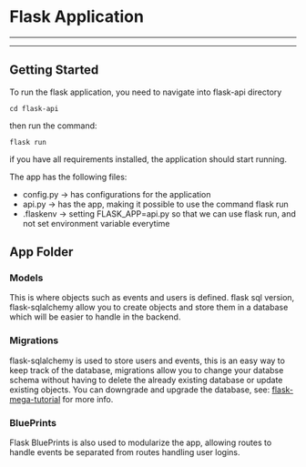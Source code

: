# Flask Application
-------------------
-------------------

## Getting Started

To run the flask application, you need to navigate into flask-api directory
```
cd flask-api
```
then run the command:
```
flask run
```

if you have all requirements installed, the application should start running.

The app has the following files:
* config.py -> has configurations for the application
* api.py -> has the app, making it possible to use the command flask run
* .flaskenv -> setting FLASK_APP=api.py so that we can use flask run, and not set environment variable everytime

## App Folder

### Models
This is where objects such as events and users is defined.
flask sql version, flask-sqlalchemy allow you to create objects and store them in a database which will be easier to handle in the backend.

### Migrations
flask-sqlalchemy is used to store users and events, this is an easy way to keep track of the database, migrations allow you to change your databse schema without having to delete the already existing database or update existing objects. You can downgrade and upgrade the database,
see: [flask-mega-tutorial](https://blog.miguelgrinberg.com/post/the-flask-mega-tutorial-part-i-hello-world) for more info.

### BluePrints
Flask BluePrints is also used to modularize the app, allowing routes to handle events be separated from routes handling user logins.

